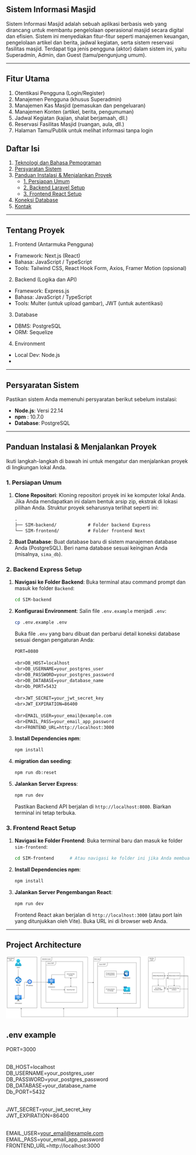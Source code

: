 
## Sistem Informasi Masjid

Sistem Informasi Masjid adalah sebuah aplikasi berbasis web yang dirancang untuk membantu pengelolaan operasional masjid secara digital dan efisien. Sistem ini menyediakan fitur-fitur seperti manajemen keuangan, pengelolaan artikel dan berita, jadwal kegiatan, serta sistem reservasi fasilitas masjid. Terdapat tiga jenis pengguna (aktor) dalam sistem ini, yaitu Superadmin, Admin, dan Guest (tamu/pengunjung umum).

---
## Fitur Utama

1. Otentikasi Pengguna (Login/Register)
2. Manajemen Pengguna (khusus Superadmin)
3. Manajemen Kas Masjid (pemasukan dan pengeluaran)
4. Manajemen Konten (artikel, berita, pengumuman)
5. Jadwal Kegiatan (kajian, shalat berjamaah, dll.)
6. Reservasi Fasilitas Masjid (ruangan, aula, dll.)
7. Halaman Tamu/Publik untuk melihat informasi tanpa login
   
## Daftar Isi

1.  [Teknologi dan Bahasa Pemograman](#tentang-proyek)
2.  [Persyaratan Sistem](#persyaratan-sistem)
3.  [Panduan Instalasi & Menjalankan Proyek](#panduan-instalasi--menjalankan-proyek)
    * [1. Persiapan Umum](#1-persiapan-umum)
    * [2. Backend Laravel Setup](#2-backend-laravel-setup)
    * [3. Frontend React Setup](#3-frontend-react-setup)
4.  [Koneksi Database](#koneksi-database)
5.  [Kontak](#kontak)

---

## Tentang Proyek

1. Frontend (Antarmuka Pengguna)
  - Framework: Next.js (React)
  - Bahasa: JavaScript / TypeScript
  - Tools: Tailwind CSS, React Hook Form, Axios, Framer Motion (opsional)
2. Backend (Logika dan API)
  - Framework: Express.js
  - Bahasa: JavaScript / TypeScript
  - Tools: Multer (untuk upload gambar), JWT (untuk autentikasi)
3. Database
  - DBMS: PostgreSQL
  - ORM: Sequelize
4. Environment
  - Local Dev: Node.js
  - 

---

## Persyaratan Sistem

Pastikan sistem Anda memenuhi persyaratan berikut sebelum instalasi:

* **Node.js**: Versi 22.14 
* **npm** : 10.7.0
* **Database**: PostgreSQL

---

## Panduan Instalasi & Menjalankan Proyek

Ikuti langkah-langkah di bawah ini untuk mengatur dan menjalankan proyek di lingkungan lokal Anda.

### 1. Persiapan Umum

1.  **Clone Repositori**:
    Kloning repositori proyek ini ke komputer lokal Anda. Jika Anda mendapatkan ini dalam bentuk arsip zip, ekstrak di lokasi pilihan Anda. Struktur proyek seharusnya terlihat seperti ini:
    ```
    .
    ├── SIM-backend/            # Folder backend Express
    └── SIM-frontend/           # Folder frontend Next
    ```

2.  **Buat Database**:
    Buat database baru di sistem manajemen database Anda (PostgreSQL). Beri nama database sesuai keinginan Anda (misalnya, `sima_db`).

### 2. Backend Express Setup

1.  **Navigasi ke Folder Backend**:
    Buka terminal atau command prompt dan masuk ke folder `Backend`:
    ```bash
    cd SIM-backend
    ```

2.  **Konfigurasi Environment**:
    Salin file `.env.example` menjadi `.env`:
    ```bash
    cp .env.example .env
    ```
    Buka file `.env` yang baru dibuat dan perbarui detail koneksi database sesuai dengan pengaturan Anda:
    ```dotenv
    PORT=8080

    <br>DB_HOST=localhost
    <br>DB_USERNAME=your_postgres_user
    <br>DB_PASSWORD=your_postgres_password
    <br>DB_DATABASE=your_database_name
    <br>Db_PORT=5432
    
    <br>JWT_SECRET=your_jwt_secret_key
    <br>JWT_EXPIRATION=86400
    
    <br>EMAIL_USER=your_email@example.com
    <br>EMAIL_PASS=your_email_app_password
    <br>FRONTEND_URL=http://localhost:3000
    ```

3.  **Install Dependencies npm**:
    ```bash
    npm install
    ```

4.  **migration dan seeding**:
    ```bash
    npm run db:reset
    ```

5.  **Jalankan Server Express**:
    ```bash
    npm run dev
    ```
    Pastikan Backend API berjalan di `http://localhost:8080`. Biarkan terminal ini tetap terbuka.

### 3. Frontend React Setup

1.  **Navigasi ke Folder Frontend**:
    Buka terminal baru dan masuk ke folder `sim-frontend`:
    ```bash
    cd SIM-frontend      # Atau navigasi ke folder ini jika Anda membuatnya di tempat lain
    ```

2.  **Install Dependencies npm**:
    ```bash
    npm install
    ```

3.  **Jalankan Server Pengembangan React**:
    ```bash
    npm run dev
    ```
    Frontend React akan berjalan di `http://localhost:3000` (atau port lain yang ditunjukkan oleh Vite). Buka URL ini di browser web Anda.

---


## Project Architecture <br>
![alt text](/pictures/diagram.png)

## .env example <br>
PORT=3000

<br>DB_HOST=localhost
<br>DB_USERNAME=your_postgres_user
<br>DB_PASSWORD=your_postgres_password
<br>DB_DATABASE=your_database_name
<br>Db_PORT=5432

<br>JWT_SECRET=your_jwt_secret_key
<br>JWT_EXPIRATION=86400

<br>EMAIL_USER=your_email@example.com
<br>EMAIL_PASS=your_email_app_password
<br>FRONTEND_URL=http://localhost:3000

